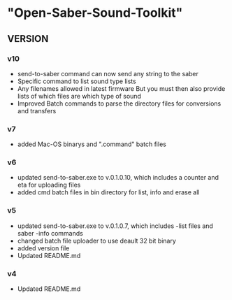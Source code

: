 # "Open-Saber-Sound-Toolkit"

## VERSION

### v10
* send-to-saber command can now send any string to the saber
* Specific command to list sound type lists
* Any filenames allowed in latest firmware
  But you must then also provide lists of which files are which type of sound
* Improved Batch commands to parse the directory files for conversions and transfers

### v7
* added Mac-OS binarys and ".command" batch files

### v6
* updated send-to-saber.exe to v.0.1.0.10,
  which includes a counter and eta for uploading files 
* added cmd batch files in bin directory for list, info and erase all

### v5
* updated send-to-saber.exe to v.0.1.0.7,
  which includes -list files and saber -info commands
* changed batch file uploader to use deault 32 bit binary
* added version file
* Updated README.md

### v4
* Updated README.md
